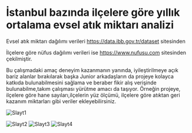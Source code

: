# İstanbul bazında ilçelere göre yıllık ortalama evsel atık miktarı analizi
Evsel atık miktarı dağılımı verileri https://data.ibb.gov.tr/dataset sitesinden

İlçelere göre nüfus dağılımı verileri ise https://www.nufusu.com sitesinden çekilmiştir.

Bu çalışmadaki amaç deneyim kazanmanın yanında, iyileştirilmeye açık bariz alanlar bırakılarak başka Junior arkadaşların da projeye kolayca katkıda bulunabilmesini sağlama ve beraber fikir alış verişinde bulunabilme,takım çalışması yürütme amacı da taşıyor. Örneğin projeye, ilçelere göre hane sayıları,ilçelerin yüz ölçümü, ilçelere göre atıktan geri kazanım miktarları gibi veriler ekleyebilirsiniz.


![Slayt1](https://user-images.githubusercontent.com/48882251/195205102-b823a1f0-d1fd-46d2-948f-8f0a4ede1466.JPG)

![Slayt2](https://user-images.githubusercontent.com/48882251/195205147-f05b6434-ca24-4380-9d41-a210bf625c72.JPG)
![Slayt3](https://user-images.githubusercontent.com/48882251/195205160-044ce9d9-3c2b-4d9b-b821-144c1eb6f190.JPG)
![Slayt4](https://user-images.githubusercontent.com/48882251/195205168-1fd6f5e3-b136-44dc-b6af-ef4759d594ea.JPG)

